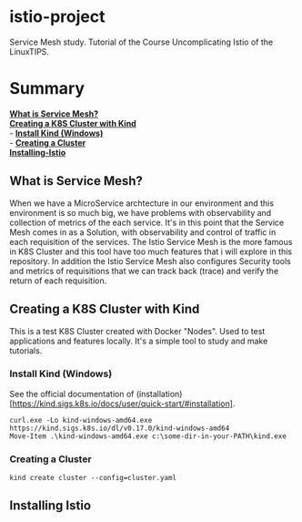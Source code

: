 # istio-project

Service Mesh study. Tutorial of the Course Uncomplicating Istio of the LinuxTIPS.

# Summary

**[What is Service Mesh?](##What-is-Service-Mesh?)**<br>
**[Creating a K8S Cluster with Kind](##Creating-a-K8S-Cluster-with-Kind)**<br>
    - **[Install Kind (Windows)](##Install-Kind-(Windows))**<br>
    - **[Creating a Cluster](##Creating-a-Cluster)**<br>
**[Installing-Istio](##What-is-Service-Mesh?)**<br>

## What is Service Mesh?

When we have a MicroService archtecture in our environment and this environment is so much big, we have problems with observability and collection of metrics of the each service. It's in this point that the Service Mesh comes in as a Solution, with observability and control of traffic in each requisition of the services. The Istio Service Mesh is the more famous in K8S Cluster and this tool have too much features that i will explore in this repository. In addition the Istio Service Mesh also configures Security tools and metrics of requisitions that we can track back (trace) and verify the return of each requisition.

## Creating a K8S Cluster with **Kind**

This is a test K8S Cluster created with Docker "Nodes". Used to test applications and features locally. It's a simple tool to study and make tutorials.

### Install Kind (Windows)

See the official documentation of (installation)[https://kind.sigs.k8s.io/docs/user/quick-start/#installation]. 

```
curl.exe -Lo kind-windows-amd64.exe https://kind.sigs.k8s.io/dl/v0.17.0/kind-windows-amd64
Move-Item .\kind-windows-amd64.exe c:\some-dir-in-your-PATH\kind.exe
```

### Creating a Cluster

```
kind create cluster --config=cluster.yaml
```

## Installing Istio